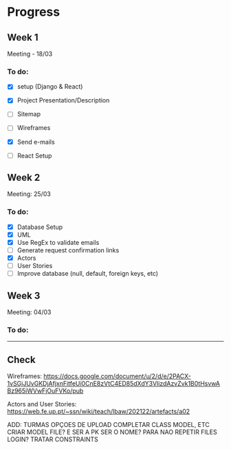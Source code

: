 # Progress

## Week 1

Meeting - 18/03

### To do:

- [x] setup (Django & React)
- [x] Project Presentation/Description
- [ ] Sitemap
- [ ] Wireframes
- [x] Send e-mails
- [ ] React Setup


## Week 2

Meeting: 25/03

### To do:

- [x] Database Setup
- [x] UML
- [x] Use RegEx to validate emails
- [ ] Generate request confirmation links
- [x] Actors
- [ ] User Stories
- [ ] Improve database (null, default, foreign keys, etc) 

## Week 3

Meeting: 04/03

### To do:


<hr>

## Check

Wireframes: https://docs.google.com/document/u/2/d/e/2PACX-1vSGjJUvGKDjAfjxnFitfeUi0CnE8zVtC4ED85dXdY3VlizdAzvZvk1B0tHsvwABz965iWVwFjOuFVKo/pub

Actors and User Stories:
https://web.fe.up.pt/~ssn/wiki/teach/lbaw/202122/artefacts/a02


ADD:
TURMAS
OPÇOES DE UPLOAD
COMPLETAR CLASS MODEL, ETC
CRIAR MODEL FILE? E SER A PK SER O NOME? PARA NAO REPETIR FILES
LOGIN?
TRATAR CONSTRAINTS